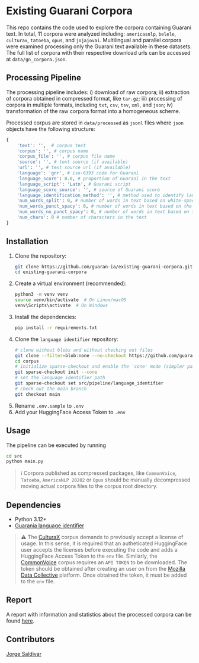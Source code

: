 # Existing Guarani Corpora

This repo contains the code used to explore the corpora containing Guarani text. 
In total, 11 corpora were analyzed including: `americasnlp`, `belele`, `culturax`,
`tatoeba`, `opus`, and `jojajovai`. Multilingual and parallel corpora were examined
processing only the Guarani text available in these datasets. The full list of 
corpora with their respective download urls can be accessed at `data/gn_corpora.json`.

## Processing Pipeline

The processing pipeline includes: i) download of raw corpora;
ii) extraction of corpora obtained in compressed format, like `tar.gz`;
iii) processing of corpora in multiple formats, including `txt`, `csv`, `tsv`, `xml`, 
and `json`; iv) transformation of the raw corpora format into a homogeneous scheme.

Processed corpus are stored in `data/processed` as `jsonl` files where `json` objects have the 
following structure:
```python
{
    'text': '',  # corpus text
    'corpus': '', # corpus name
    'corpus_file': '', # corpus file name
    'source': '', # text source (if available)
    'url': '', # text source url (if available)
    'language': 'gnr', # iso-6393 code for Guarani
    'language_score': 0.0, # proportion of Guarani in the text
    'language_script': 'Latn', # Guarani script
    'language_score_source': '', # source of Guarani score
    'language_identification_method': '', # method used to identify language
    'num_words_split': 0, # number of words in text based on white-space split
    'num_words_punct_spacy': 0, # number of words in text based on the Spacy generic segmentator
    'num_words_no_punct_spacy': 0, # number of words in text based on the Spacy generic segmentator (excluding punctuation)
    'num_chars': 0 # number of characters in the text
}
```

## Installation

1.  Clone the repository:
    ```bash
    git clone https://github.com/guaran-ia/existing-guarani-corpora.git
    cd existing-guarani-corpora
    ```
2.  Create a virtual environment (recommended):
    ```bash
    python3 -m venv venv
    source venv/bin/activate  # On Linux/macOS
    venv\Scripts\activate  # On Windows
    ```
3.  Install the dependencies:
    ```bash
    pip install -r requirements.txt
    ```
4. Clone the `language identifier` repository:
    ```bash
    # clone without blobs and without checking out files
    git clone --filter=blob:none --no-checkout https://github.com/guaran-ia/corpus.git
    cd corpus
    # initialize sparse-checkout and enable the 'cone' mode (simpler patterns)
    git sparse-checkout init --cone
    # set the language identifier path
    git sparse-checkout set src/pipeline/language_identifier
    # check out the main branch
    git checkout main
    ```
5. Rename `.env.sample` to `.env`
6. Add your HuggingFace Access Token to `.env`

## Usage

The pipeline can be executed by running 

```bash
cd src
python main.py
```

> :information_source: Corpora published as compressed packages, like `CommonVoice`,
> `Tatoeba`, `AmericaNLP 20202` or `Opus` should be manually decompressed moving
> actual corpora files to the corpus root directory.

## Dependencies
*   Python 3.12+
*   [Guarania language identifier](https://github.com/guaran-ia/corpus/tree/main/src/pipeline/language_identifier)

> :warning: The [CulturaX](https://huggingface.co/datasets/uonlp/CulturaX) corpus demands to 
previously accept a license of usage. In this sense, it is required that an 
autheticated HuggingFace user accepts the licenses before executing the code 
and adds a HuggingFace Access Token to the `env` file. Similarly, the [CommonVoice](https://datacollective.mozillafoundation.org/datasets/cmflnuzw5snt23l6000zq12ei) corpus requires an `API TOKEN` to be downloaded. 
The token should be obtained after creating an user on from the [Mozilla Data Collective](https://datacollective.mozillafoundation.org) platform. Once obtained the token, it must be added to the `env` file. 


## Report

A report with information and statistics about the processed corpora can be found [here](https://github.com/guaran-ia/existing-guarani-corpora/blob/main/report.md).

## Contributors

[Jorge Saldivar](https://github.com/joausaga)
